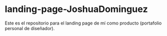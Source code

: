 # landing-page-JoshuaDominguez
Este es el repositorio para el landing page de mí como producto (portafolio personal de diseñador).